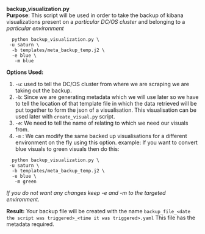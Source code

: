 **backup_visualization.py**  
**Purpose**: This script will be used in order to take the backup of kibana visualizations present on 
a _particular DC/OS cluster_ and belonging to a _particular environment_

```
  python backup_visualization.py \ 
 -u saturn \
  -b templates/meta_backup_temp.j2 \
  -e blue \
   -m blue
```   

**Options Used:**
1. `-u`: used to tell the DC/OS cluster from where we are scraping we are taking out the backup.
2. `-b`: Since we are generating metadata which we will use later so we have to tell the location of that template file in which the data retrieved will be put together to form the json of a visualisation.
 This visualisation can be used later with `create_visual.py` script.
3. `-e`: We need to tell the name of relating to which we need our visuals from.
4. `-m` : We can modify the same backed up visualisations for a different environment on the fly using this option.
example: If you want to convert blue visuals to green visuals then do this:
```
  python backup_visualization.py \ 
 -u saturn \
  -b templates/meta_backup_temp.j2 \
  -e blue \
   -m green
```

_If you do not want any changes keep -e and -m to the targeted environment._ 

**Result:** Your backup file will be created with the name `backup_file_<date the script was triggered>_<time it was triggered>.yaml`
This file has the metadata required.

